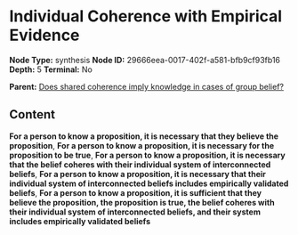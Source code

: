 # Individual Coherence with Empirical Evidence

**Node Type:** synthesis
**Node ID:** 29666eea-0017-402f-a581-bfb9cf93fb16
**Depth:** 5
**Terminal:** No

**Parent:** [Does shared coherence imply knowledge in cases of group belief?](does-shared-coherence-imply-knowledge-in-cases-of-group-belief-antithesis-26ac4cf6-24b7-4730-a8af-28b2e94e95e5.md)

## Content

**For a person to know a proposition, it is necessary that they believe the proposition**, **For a person to know a proposition, it is necessary for the proposition to be true**, **For a person to know a proposition, it is necessary that the belief coheres with their individual system of interconnected beliefs**, **For a person to know a proposition, it is necessary that their individual system of interconnected beliefs includes empirically validated beliefs**, **For a person to know a proposition, it is sufficient that they believe the proposition, the proposition is true, the belief coheres with their individual system of interconnected beliefs, and their system includes empirically validated beliefs**
